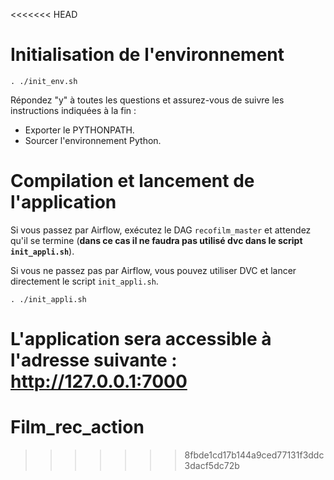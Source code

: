<<<<<<< HEAD
# Initialisation de l'environnement
```
. ./init_env.sh
```
Répondez "y" à toutes les questions et assurez-vous de suivre les instructions indiquées à la fin :
- Exporter le PYTHONPATH.
- Sourcer l'environnement Python.

# Compilation et lancement de l'application

Si vous passez par Airflow, exécutez le DAG `recofilm_master` et attendez qu'il se termine (**dans ce cas il ne faudra pas utilisé dvc dans le script `init_appli.sh`**).

Si vous ne passez pas par Airflow, vous pouvez utiliser DVC et lancer directement le script `init_appli.sh`.


```
. ./init_appli.sh
```

L'application sera accessible à l'adresse suivante : http://127.0.0.1:7000
=======
# Film_rec_action
>>>>>>> 8fbde1cd17b144a9ced77131f3ddc3dacf5dc72b
